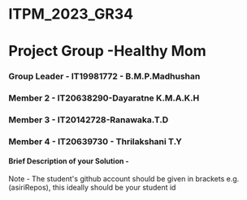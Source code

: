 # ITPM_2023_GR34

# Project Group -Healthy Mom

### Group Leader - IT19981772 - B.M.P.Madhushan

### Member 2 - IT20638290-Dayaratne K.M.A.K.H

### Member 3 - IT20142728-Ranawaka.T.D

### Member 4 - IT20639730 - Thrilakshani T.Y

#### Brief Description of your Solution -

Note - The student's github account should be given in brackets e.g. (asiriRepos), this ideally should be your student id

